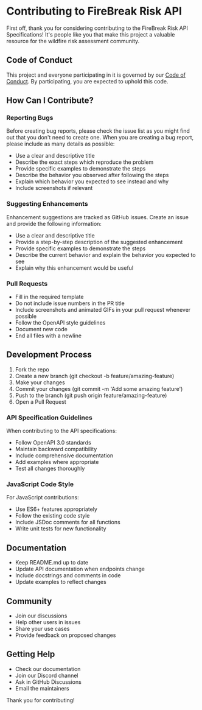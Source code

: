 # Contributing to FireBreak Risk API

First off, thank you for considering contributing to the FireBreak Risk API Specifications! It's people like you that make this project a valuable resource for the wildfire risk assessment community.

## Code of Conduct

This project and everyone participating in it is governed by our [Code of Conduct](CODE_OF_CONDUCT.md). By participating, you are expected to uphold this code.

## How Can I Contribute?

### Reporting Bugs

Before creating bug reports, please check the issue list as you might find out that you don't need to create one. When you are creating a bug report, please include as many details as possible:

* Use a clear and descriptive title
* Describe the exact steps which reproduce the problem
* Provide specific examples to demonstrate the steps
* Describe the behavior you observed after following the steps
* Explain which behavior you expected to see instead and why
* Include screenshots if relevant

### Suggesting Enhancements

Enhancement suggestions are tracked as GitHub issues. Create an issue and provide the following information:

* Use a clear and descriptive title
* Provide a step-by-step description of the suggested enhancement
* Provide specific examples to demonstrate the steps
* Describe the current behavior and explain the behavior you expected to see
* Explain why this enhancement would be useful

### Pull Requests

* Fill in the required template
* Do not include issue numbers in the PR title
* Include screenshots and animated GIFs in your pull request whenever possible
* Follow the OpenAPI style guidelines
* Document new code
* End all files with a newline

## Development Process

1. Fork the repo
2. Create a new branch (git checkout -b feature/amazing-feature)
3. Make your changes
4. Commit your changes (git commit -m 'Add some amazing feature')
5. Push to the branch (git push origin feature/amazing-feature)
6. Open a Pull Request

### API Specification Guidelines

When contributing to the API specifications:

* Follow OpenAPI 3.0 standards
* Maintain backward compatibility
* Include comprehensive documentation
* Add examples where appropriate
* Test all changes thoroughly

### JavaScript Code Style

For JavaScript contributions:

* Use ES6+ features appropriately
* Follow the existing code style
* Include JSDoc comments for all functions
* Write unit tests for new functionality

## Documentation

* Keep README.md up to date
* Update API documentation when endpoints change
* Include docstrings and comments in code
* Update examples to reflect changes

## Community

* Join our discussions
* Help other users in issues
* Share your use cases
* Provide feedback on proposed changes

## Getting Help

* Check our documentation
* Join our Discord channel
* Ask in GitHub Discussions
* Email the maintainers

Thank you for contributing!
